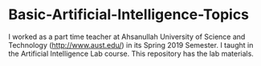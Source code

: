 # Basic-Artificial-Intelligence-Topics

I worked as a part time teacher at Ahsanullah University of Science and Technology (http://www.aust.edu/) in its Spring 2019 Semester. 
I taught in the Artificial Intelligence Lab course. 
This repository has the lab materials. 

